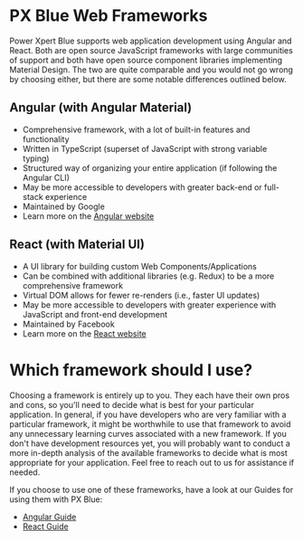 # PX Blue Web Frameworks
Power Xpert Blue supports web application development using Angular and React. Both are open source JavaScript frameworks with large communities of support and both have open source component libraries implementing Material Design. The two are quite comparable and you would not go wrong by choosing either, but there are some notable differences outlined below.

## Angular (with Angular Material)
  - Comprehensive framework, with a lot of built-in features and functionality
  - Written in TypeScript (superset of JavaScript with strong variable typing)
  - Structured way of organizing your entire application (if following the Angular CLI)
  - May be more accessible to developers with greater back-end or full-stack experience
  - Maintained by Google
  - Learn more on the [Angular website](https://angular.io/)

## React (with Material UI)
  - A UI library for building custom Web Components/Applications
  - Can be combined with additional libraries (e.g. Redux) to be a more comprehensive framework
  - Virtual DOM allows for fewer re-renders (i.e., faster UI updates)
  - May be more accessible to developers with greater experience with JavaScript and front-end development
  - Maintained by Facebook
  - Learn more on the [React website](https://reactjs.org/)


# Which framework should I use?

Choosing a framework is entirely up to you. They each have their own pros and cons, so you'll need to decide what is best for your particular application. In general, if you have developers who are very familiar with a particular framework, it might be worthwhile to use that framework to avoid any unnecessary learning curves associated with a new framework. If you don't have development resources yet, you will probably want to conduct a more in-depth analysis of the available frameworks to decide what is most appropriate for your application. Feel free to reach out to us for assistance if needed.

If you choose to use one of these frameworks, have a look at our Guides for using them with PX Blue:
- [Angular Guide](/development/frameworks-web/angular)
- [React Guide](/development/frameworks-web/react)

